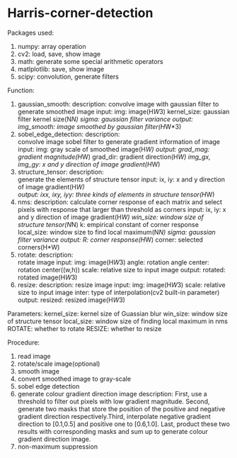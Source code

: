 # Harris-corner-detection
Packages used:
1. numpy: array operation
2. cv2: load, save, show image
3. math: generate some special arithmetic operators
4. matlplotlib: save, show image
5. scipy: convolution, generate filters

Function:
1. gaussian_smooth: 
    description:
        convolve image with gaussian filter to generate smoothed image
    input: 
        img: image(H*W*3)
        kernel_size: gaussian filter kernel size(N*N)
        sigma: gaussian filter variance
    output: 
        img_smooth: image smoothed by gaussian filter(H*W*3)
2. sobel_edge_detection: 
    description:    
        convolve image sobel filter to generate gradient information of image
    input: 
        img: gray scale of smoothed image(H*W)
    output: 
        grad_mag: gradient magnitude(H*W)
        grad_dir: gradient direction(H*W)
        img_gx, img_gy: x and y direction of image gradient(H*W)
3. structure_tensor: 
    description:    
        generate the elements of structure tensor
    input:
        ix, iy: x and y direction of image gradient(H*W)      
    output:
        ixx, ixy, iyy: three kinds of elements in structure tensor(H*W)
4. nms: 
    description:
        calculate corner response of each matrix and select pixels with response 
        that larger than threshold as corners
    input:
        ix, iy: x and y direction of image gradient(H*W)
        win_size: window size of structure tensor(N*N)
        k: empirical constant of corner response
        local_size: window size to find local maximum(N*N)
        sigma: gaussian filter variance
    output:
        R: corner response(H*W)
        corner: selected corners(H*W)    
5. rotate: 
    description:    
        rotate image
    input:
        img: image(H*W*3)
        angle: rotation angle
        center: rotation center((w,h))
        scale: relative size to input image
    output:
        rotated: rotated image(H*W*3)
6. resize:
    description:
        resize image
    input:
        img: image(H*W*3)
        scale: relative size to input image
        inter: type of interpolation(cv2 built-in parameter)
    output:
        resized: resized image(H*W*3)

Parameters:
    kernel_size: kernel size of Guassian blur
    win_size: window size of structure tensor
    local_size: window size of finding local maximum in nms
    ROTATE: whether to rotate
    RESIZE: whether to resize

Procedure:
1. read image    
2. rotate/scale image(optional)
3. smooth image
4. convert smoothed image to gray-scale
5. sobel edge detection
6. generate colour gradient direction image
    description:
        First, use a threshold to filter out pixels with low gradient magnitude.
        Second, generate two masks that store the position of the positive and 
        negative gradient direction respectively.Third, interpolate negative 
        gradient direction to [0.1,0.5] and positive one to [0.6,1.0]. Last, 
        product these two results with corresponding masks and sum up to generate
        colour gradient direction image.
7. non-maximum suppression
